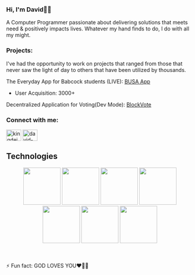 ### Hi, I'm David🤴🏽
 A Computer Programmer passionate about delivering solutions that meets need & positively impacts lives. Whatever my hand finds to do, I do with all my might.

### Projects:
I've had the opportunity to work on projects that ranged from those that never saw the light of day to others that have been utilized by thousands.

The Everyday App for Babcock students (LIVE): <a href="https://apps.apple.com/gb/app/busa-app/id6450320905"> BUSA App </a> <br>
- User Acquisition: 3000+
  
Decentralized Application for Voting(Dev Mode): <a href="https://github.com/KingDavidsHub/BlockVote-Server-Side"> BlockVote </a> <br>


<h3 align="left">Connect with me:</h3>
<p align="left">
<a href="https://twitter.com/kingdeivid_" target="blank"><img align="center" src="https://raw.githubusercontent.com/rahuldkjain/github-profile-readme-generator/master/src/images/icons/Social/twitter.svg" alt="kingdeivid_" height="30" width="40" /></a>
  <a href="https://www.linkedin.com/in/david-ezeh-45116526b/" target="blank"><img align="center" src="https://raw.githubusercontent.com/rahuldkjain/github-profile-readme-generator/master/src/images/icons/Social/linked-in-alt.svg" alt="david-ezeh-45116526b" height="30" width="40" /></a>
</p>

## Technologies 
  
<div align="center">
<img src="https://user-images.githubusercontent.com/74038190/212257454-16e3712e-945a-4ca2-b238-408ad0bf87e6.gif" width="100">
<img src="https://user-images.githubusercontent.com/74038190/212257472-08e52665-c503-4bd9-aa20-f5a4dae769b5.gif" width="100">
<img src="https://user-images.githubusercontent.com/74038190/212257468-1e9a91f1-b626-4baa-b15d-5c385dfa7ed2.gif" width="100">
<img src="https://user-images.githubusercontent.com/74038190/212257465-7ce8d493-cac5-494e-982a-5a9deb852c4b.gif" width="100">
<img src="https://user-images.githubusercontent.com/74038190/212257460-738ff738-247f-4445-a718-cdd0ca76e2db.gif" width="100">
<img src="https://user-images.githubusercontent.com/74038190/212257467-871d32b7-e401-42e8-a166-fcfd7baa4c6b.gif" width="100">
<img src="https://user-images.githubusercontent.com/74038190/212281775-b468df30-4edc-4bf8-a4ee-f52e1aaddc86.gif" width="100">  
</div>
<br><br>    

⚡ Fun fact: GOD LOVES YOU❤️🫵🏼


<!--
**KingDavidsHub/KingDavidsHub** is a ✨ _special_ ✨ repository because its `README.md` (this file) appears on your GitHub profile.

Here are some ideas to get you started:

- 🔭 I’m currently working on ...
- 🌱 I’m currently learning ...
- 👯 I’m looking to collaborate on ...
- 🤔 I’m looking for help with ...
- 💬 Ask me about ...
- 📫 How to reach me: ...
- 😄 Pronouns: ...
- ⚡ Fun fact: ...
-->
